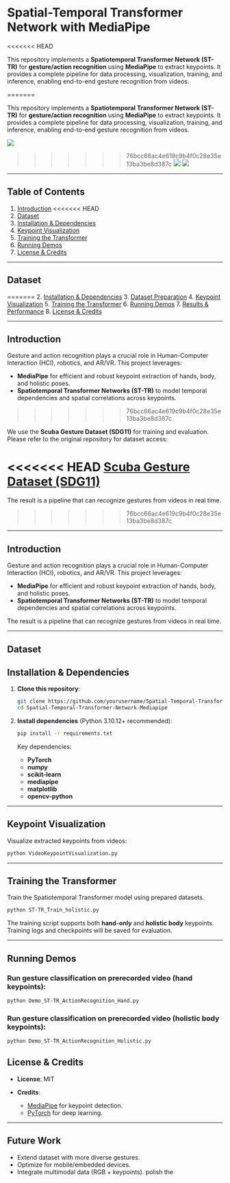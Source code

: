 # Spatial-Temporal Transformer Network with MediaPipe
<<<<<<< HEAD

This repository implements a **Spatiotemporal Transformer Network (ST-TR)** for **gesture/action recognition** using **MediaPipe** to extract keypoints. It provides a complete pipeline for data processing, visualization, training, and inference, enabling end-to-end gesture recognition from videos.

=======

This repository implements a **Spatiotemporal Transformer Network (ST-TR)** for **gesture/action recognition** using **MediaPipe** to extract keypoints. It provides a complete pipeline for data processing, visualization, training, and inference, enabling end-to-end gesture recognition from videos.

![](https://github.com/HowardZhangUF/Spatial-Temporal-Transformer-Network-Mediapipe/blob/main/videoDemo.gif)
>>>>>>> 76bcc66ac4e619c9b4f0c28e35e13ba3be8d387c
![](https://github.com/HowardZhangUF/Spatial-Temporal-Transformer-Network-Mediapipe/blob/main/demo.gif)
![](https://github.com/HowardZhangUF/Spatial-Temporal-Transformer-Network-Mediapipe/blob/main/videoDemo.gif)

---

## Table of Contents

1. [Introduction](#introduction)
<<<<<<< HEAD
2. [Dataset](#dataset)
3. [Installation & Dependencies](#installation--dependencies)
4. [Keypoint Visualization](#keypoint-visualization)
5. [Training the Transformer](#training-the-transformer)
6. [Running Demos](#running-demos)
6. [License & Credits](#license--credits)

---

## Dataset
=======
2. [Installation & Dependencies](#installation--dependencies)
3. [Dataset Preparation](#dataset-preparation)
4. [Keypoint Visualization](#keypoint-visualization)
5. [Training the Transformer](#training-the-transformer)
6. [Running Demos](#running-demos)
7. [Results & Performance](#results--performance)
8. [License & Credits](#license--credits)

---

## Introduction

Gesture and action recognition plays a crucial role in Human-Computer Interaction (HCI), robotics, and AR/VR. This project leverages:

* **MediaPipe** for efficient and robust keypoint extraction of hands, body, and holistic poses.
* **Spatiotemporal Transformer Networks (ST-TR)** to model temporal dependencies and spatial correlations across keypoints.
>>>>>>> 76bcc66ac4e619c9b4f0c28e35e13ba3be8d387c

We use the **Scuba Gesture Dataset (SDG11)** for training and evaluation. Please refer to the original repository for dataset access:

<<<<<<< HEAD
[Scuba Gesture Dataset (SDG11)](https://github.com/abubake/Scuba-Gesture-Dataset.git)
=======
The result is a pipeline that can recognize gestures from videos in real time.
>>>>>>> 76bcc66ac4e619c9b4f0c28e35e13ba3be8d387c

---
## Introduction

Gesture and action recognition plays a crucial role in Human-Computer Interaction (HCI), robotics, and AR/VR. This project leverages:

* **MediaPipe** for efficient and robust keypoint extraction of hands, body, and holistic poses.
* **Spatiotemporal Transformer Networks (ST-TR)** to model temporal dependencies and spatial correlations across keypoints.


The result is a pipeline that can recognize gestures from videos in real time.

---

## Dataset

## Installation & Dependencies

1. **Clone this repository**:

   ```bash
   git clone https://github.com/yourusername/Spatial-Temporal-Transformer-Network-Mediapipe.git
   cd Spatial-Temporal-Transformer-Network-Mediapipe
   ```

2. **Install dependencies** (Python 3.10.12+ recommended):

   ```bash
   pip install -r requirements.txt
   ```

   Key dependencies:

   * **PyTorch**
   * **numpy**
   * **scikit-learn**
   * **mediapipe**
   * **matplotlib**
   * **opencv-python**

---



## Keypoint Visualization

Visualize extracted keypoints from videos:

```bash
python VideoKeypointVisualization.py
```

---

## Training the Transformer

Train the Spatiotemporal Transformer model using prepared datasets.

```bash
python ST-TR_Train_holistic.py
```

The training script supports both **hand-only** and **holistic body** keypoints. Training logs and checkpoints will be saved for evaluation.

---

## Running Demos

### Run gesture classification on prerecorded video (hand keypoints):

```bash
python Demo_ST-TR_ActionRecognition_Hand.py
```

### Run gesture classification on prerecorded video (holistic body keypoints):

```bash
python Demo_ST-TR_ActionRecognition_Holistic.py
```




## License & Credits

* **License**: MIT
* **Credits**:

  * [MediaPipe](https://github.com/google/mediapipe) for keypoint detection.
  * [PyTorch](https://pytorch.org/) for deep learning.
  
---

## Future Work

* Extend dataset with more diverse gestures.
* Optimize for mobile/embedded devices.
* Integrate multimodal data (RGB + keypoints). polish the  
